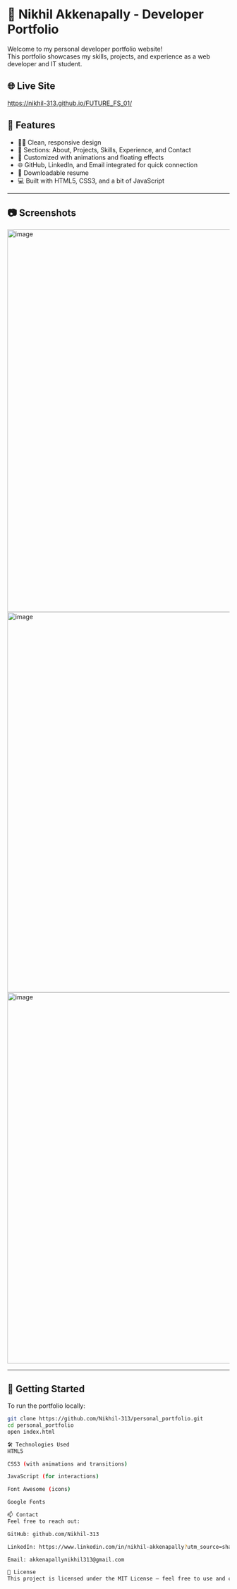# 💼 Nikhil Akkenapally - Developer Portfolio

Welcome to my personal developer portfolio website!  
This portfolio showcases my skills, projects, and experience as a web developer and IT student.

## 🌐 Live Site
https://nikhil-313.github.io/FUTURE_FS_01/

## 📌 Features

- 🧑‍💻 Clean, responsive design
- 📂 Sections: About, Projects, Skills, Experience, and Contact
- 🎨 Customized with animations and floating effects
- 🌐 GitHub, LinkedIn, and Email integrated for quick connection
- 📄 Downloadable resume
- 💻 Built with HTML5, CSS3, and a bit of JavaScript

---

## 📷 Screenshots
<img width="1873" height="868" alt="image" src="https://github.com/user-attachments/assets/71c23c86-b22a-4692-9e27-cc0a4f475cf9" />
<img width="1796" height="863" alt="image" src="https://github.com/user-attachments/assets/151ff839-3174-4a6b-8795-07b006650921" />
<img width="1790" height="842" alt="image" src="https://github.com/user-attachments/assets/31de61e4-b144-4fe0-acfc-f8f4fb6122c4" />






---

## 🚀 Getting Started

To run the portfolio locally:

```bash
git clone https://github.com/Nikhil-313/personal_portfolio.git
cd personal_portfolio
open index.html

🛠️ Technologies Used
HTML5

CSS3 (with animations and transitions)

JavaScript (for interactions)

Font Awesome (icons)

Google Fonts

📫 Contact
Feel free to reach out:

GitHub: github.com/Nikhil-313

LinkedIn: https://www.linkedin.com/in/nikhil-akkenapally?utm_source=share&utm_campaign=share_via&utm_content=profile&utm_medium=android_app

Email: akkenapallynikhil313@gmail.com

📄 License
This project is licensed under the MIT License – feel free to use and customize it for your own portfolio!








